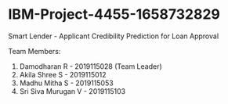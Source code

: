 # IBM-Project-4455-1658732829
Smart Lender - Applicant Credibility Prediction for Loan Approval

Team Members:
1. Damodharan R       - 2019115028 (Team Leader)
2. Akila Shree S      - 2019115012
3. Madhu Mitha S      - 2019115053
4. Sri Siva Murugan V - 2019115103
